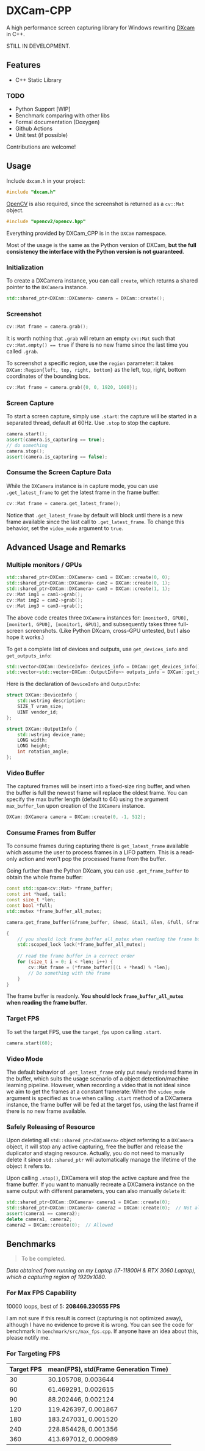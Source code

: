 # DXCam-CPP

A high performance screen capturing library for Windows
rewriting [DXcam](https://github.com/ra1nty/DXcam) in C++.

STILL IN DEVELOPMENT.

## Features

- C++ Static Library

### TODO

- Python Support [WIP]
- Benchmark comparing with other libs
- Formal documentation (Doxygen)
- Github Actions
- Unit test (if possible)

Contributions are welcome!

## Usage

Include `dxcam.h` in your project:

```cpp
#include "dxcam.h"
```

[OpenCV](https://github.com/opencv/opencv) is also required, since the
screenshot is returned as a `cv::Mat` object.

```cpp
#include "opencv2/opencv.hpp"
```

Everything provided by DXCam_CPP is in the `DXCam` namespace.

Most of the usage is the same as the Python version of DXCam, **but the full
consistency the interface with the Python version is not guaranteed**.

### Initialization

To create a DXCamera instance, you can call `create`, which returns a
shared pointer to the `DXCamera` instance.

```cpp
std::shared_ptr<DXCam::DXCamera> camera = DXCam::create();
```

### Screenshot

```cpp
cv::Mat frame = camera.grab();
```

It is worth nothing that `.grab` will return an empty `cv::Mat` such
that `cv::Mat.empty() == true` if there is no new frame since
the last time you called `.grab`.

To screenshot a specific region, use the `region` parameter: it takes
`DXCam::Region{left, top, right, bottom}` as the left, top, right, bottom
coordinates of the bounding box.

```cpp
cv::Mat frame = camera.grab({0, 0, 1920, 1080});
```

### Screen Capture

To start a screen capture, simply use `.start`: the capture will be started in a
separated thread, default at 60Hz. Use `.stop` to stop the capture.

```cpp
camera.start();
assert(camera.is_capturing == true);
// do something
camera.stop();
assert(camera.is_capturing == false);
```

### Consume the Screen Capture Data

While the `DXCamera` instance is in capture mode, you can
use `.get_latest_frame` to get the latest frame in the frame buffer:

```cpp
cv::Mat frame = camera.get_latest_frame();
```

Notice that `.get_latest_frame` by default will block until there is a new frame
available since the last call to `.get_latest_frame`. To change this behavior,
set the `video_mode` argument to `true`.

## Advanced Usage and Remarks

### Multiple monitors / GPUs

```cpp
std::shared_ptr<DXCam::DXCamera> cam1 = DXCam::create(0, 0);
std::shared_ptr<DXCam::DXCamera> cam2 = DXCam::create(0, 1);
std::shared_ptr<DXCam::DXCamera> cam3 = DXCam::create(1, 1);
cv::Mat img1 = cam1->grab();
cv::Mat img2 = cam2->grab();
cv::Mat img3 = cam3->grab();
```

The above code creates three `DXCamera` instances
for: `[monitor0, GPU0], [monitor1, GPU0], [monitor1, GPU1]`, and subsequently
takes three full-screen screenshots. (Like Python DXcam, cross-GPU untested, but
I also hope it works.)

To get a complete list of devices and outputs, use `get_devices_info`
and `get_outputs_info`:

```cpp
std::vector<DXCam::DeviceInfo> devices_info = DXCam::get_devices_info();
std::vector<std::vector<DXCam::OutputInfo>> outputs_info = DXCam::get_outputs_info();
```

Here is the declaration of `DeviceInfo` and `OutputInfo`:

```cpp
struct DXCam::DeviceInfo {
    std::wstring description;
    SIZE_T vram_size;
    UINT vendor_id;
};

struct DXCam::OutputInfo {
    std::wstring device_name;
    LONG width;
    LONG height;
    int rotation_angle;
};
```

### Video Buffer

The captured frames will be insert into a fixed-size ring buffer, and when the
buffer is full the newest frame will replace the oldest frame. You can specify
the max buffer length (default to 64) using the argument `max_buffer_len` upon
creation of the `DXCamera` instance.

```cpp
DXCam::DXCamera camera = DXCam::create(0, -1, 512);
```

### Consume Frames from Buffer

To consume frames during capturing there is `get_latest_frame` available which
assume the user to process frames in a LIFO pattern. This is a read-only action
and won't pop the processed frame from the buffer.

Going further than the Python DXcam, you can use `.get_frame_buffer` to obtain
the whole frame buffer:

```cpp
const std::span<cv::Mat> *frame_buffer;
const int *head, tail;
const size_t *len;
const bool *full;
std::mutex *frame_buffer_all_mutex;

camera.get_frame_buffer(&frame_buffer, &head, &tail, &len, &full, &frame_buffer_all_mutex);

{
    // you should lock frame_buffer_all_mutex when reading the frame buffer
    std::scoped_lock lock(*frame_buffer_all_mutex);
    
    // read the frame buffer in a correct order
    for (size_t i = 0; i < *len; i++) {
        cv::Mat frame = (*frame_buffer)[(i + *head) % *len];
        // Do something with the frame
    }
}
```

The frame buffer is readonly. **You should lock `frame_buffer_all_mutex` when
reading the frame buffer**.

### Target FPS

To set the target FPS, use the `target_fps` upon calling `.start`.

```cpp
camera.start(60);
```

### Video Mode

The default behavior of `.get_latest_frame` only put newly rendered frame in the
buffer, which suits the usage scenario of a object detection/machine learning
pipeline. However, when recording a video that is not ideal since we aim to get
the frames at a constant framerate: When the `video_mode` argument is specified
as `true` when calling `.start` method of a DXCamera instance, the frame buffer
will be fed at the target fps, using the last frame if there is no new frame
available.

### Safely Releasing of Resource

Upon deleting all `std::shared_ptr<DXCamera>` object referring to a `DXCamera`
object, it will stop any active capturing, free the buffer and release the
duplicator and staging resource. Actually, you do not need to manually delete it
since `std::shared_ptr` will automatically manage the lifetime of the object it
refers to.

Upon calling `.stop()`, DXCamera will stop the
active capture and free the frame buffer. If you want to manually recreate a
DXCamera instance on the same output with different parameters, you can also
manually `delete` it:

```cpp
std::shared_ptr<DXCam::DXCamera> camera1 = DXCam::create(0);
std::shared_ptr<DXCam::DXCamera> camera2 = DXCam::create(0);  // Not allowed, camera1 will be returned
assert(camera1 == camera2);
delete camera1, camera2;
camera2 = DXCam::create(0);  // Allowed
```

## Benchmarks

> To be completed.

_Data obtained from running on my Laptop (i7-11800H & RTX 3060 Laptop), which a
capturing region of 1920x1080._

### For Max FPS Capability

10000 loops, best of 5: **208466.230555 FPS**

I am not sure if this result is correct (capturing is not optimized away),
although I have no evidence to prove it is wrong. You can see the code for
benchmark in `benchmark/src/max_fps.cpp`. If anyone have an idea about this,
please notify me.

### For Targeting FPS

| Target FPS | mean(FPS), std(Frame Generation Time) |
|------------|---------------------------------------|
| 30         | 30.105708, 0.003644                   |
| 60         | 61.469291, 0.002615                   |
| 90         | 88.202446, 0.002124                   |
| 120        | 119.426397, 0.001867                  |
| 180        | 183.247031, 0.001520                  |
| 240        | 228.854428, 0.001356                  |
| 360        | 413.697012, 0.000989                  |

